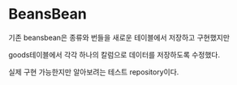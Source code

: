 # BeansBean

기존 beansbean은 종류와 번들을 새로운 테이블에서 저장하고 구현했지만

goods테이블에서 각각 하나의 칼럼으로 데이터를 저장하도록 수정했다.


실제 구현 가능한지만 알아보려는 테스트 repository이다.
